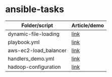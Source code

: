 # ansible-tasks

| Folder/script | Article/demo |
| ------------- | ------------ |
| dynamic-file-loading | [link](https://www.linkedin.com/posts/yash-indane-aa6534179_vimaldaga-righteducation-educationredefine-activity-6753548112091983872-7QLR) |
| playbook.yml | [link](https://www.linkedin.com/posts/yash-indane-aa6534179_vimaldaga-righteducation-educationredefine-activity-6752513030619193344-cA7X) |
| aws-ec2-load_balancer | [link](https://www.linkedin.com/posts/yash-indane-aa6534179_vimaldaga-righteducation-educationredefine-activity-6746065965592662016-pBK6) |
| handlers_demo.yml | [link](https://www.linkedin.com/posts/yash-indane-aa6534179_vimaldaga-righteducation-educationredefine-activity-6741292527011295232-YpwL) |
| hadoop-configuration | [link](https://www.linkedin.com/posts/yash-indane-aa6534179_vimaldaga-righteducation-educationredefine-activity-6738845126770081792-0qR8) |







